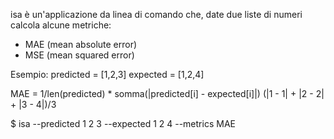 isa è un'applicazione da linea di comando che, date due liste di numeri calcola alcune metriche:
- MAE (mean absolute error)
- MSE (mean squared error)

Esempio:
predicted = [1,2,3]
expected = [1,2,4]

MAE = 1/len(predicted) * somma(|predicted[i] - expected[i]|)
(|1 - 1| + |2 - 2| + |3 - 4|)/3

$ isa --predicted 1 2 3 --expected 1 2 4 --metrics MAE
